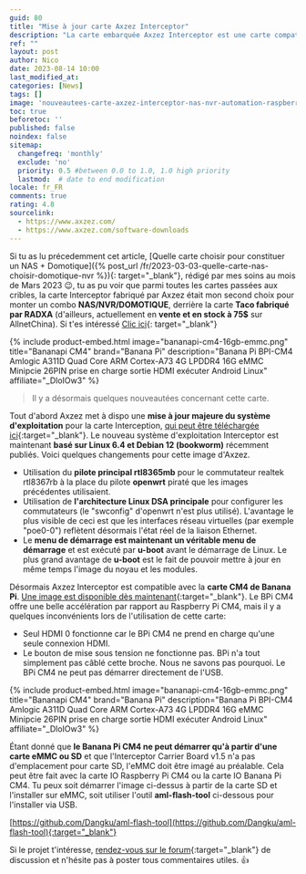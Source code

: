 ```yaml
---
guid: 80
title: "Mise à jour carte Axzez Interceptor"
description: "La carte embarquée Axzez Interceptor est une carte compatible Raspberry PI CM4 et maintenant Banana PI CM4, idéal pour créer un NAS, NVR et DOMOTIQUE en même temps. Quelques nouveautées concernant ce petit bijoux"
ref: ""
layout: post
author: Nico
date: 2023-08-14 10:00
last_modified_at: 
categories: [News]
tags: []
image: 'nouveautees-carte-axzez-interceptor-nas-nvr-automation-raspberry-banana-pi.png'
toc: true
beforetoc: ''
published: false
noindex: false
sitemap:
  changefreq: 'monthly'
  exclude: 'no'
  priority: 0.5 #between 0.0 to 1.0, 1.0 high priority
  lastmod:  # date to end modification
locale: fr_FR
comments: true
rating: 4.8 
sourcelink:
  - https://www.axzez.com/
  - https://www.axzez.com/software-downloads
---
```


Si tu as lu précedemment cet article, [Quelle carte choisir pour constituer un NAS + Domotique]({% post_url /fr/2023-03-03-quelle-carte-nas-choisir-domotique-nvr %}){: target="_blank"}, rédigé par mes soins au mois de Mars 2023 😉, tu as pu voir que parmi toutes les cartes passées aux cribles, la carte Interceptor fabriqué par Axzez était mon second choix pour monter un combo **NAS/NVR/DOMOTIQUE**, derrière la carte **Taco fabriqué par RADXA** (d'ailleurs, actuellement en **vente et en stock à 75$** sur AllnetChina). Si t'es intéressé [Clic ici](https://shop.allnetchina.cn/products/taco?variant=39519152210022&utm_source=swym-Watchlist&utm_medium=email&utm_term=backinstock&utm_campaign=backinstock&smid=712886a5-59b4-4655-9554-d7bab2c8fe77&variant=39519152210022&empi=6675179208806&epi=39519152210022){: target="_blank"}

{% include product-embed.html image="bananapi-cm4-16gb-emmc.png" title="Bananapi CM4" brand="Banana Pi" description="Banana Pi BPI-CM4 Amlogic A311D Quad Core ARM Cortex-A73 4G LPDDR4 16G eMMC Minipcie 26PIN prise en charge sortie HDMI exécuter Android Linux" affiliate="_DloIOw3" %}

> Il y a désormais quelques nouveautées concernant cette carte.

Tout d'abord Axzez met à dispo une **mise à jour majeure du système d'exploitation** pour la carte Interception, [qui peut être téléchargée ici](https://www.axzez.com/software-downloads){:target="_blank"}. Le nouveau système d'exploitation Interceptor est maintenant **basé sur Linux 6.4 et Debian 12 (bookworm)** récemment publiés. Voici quelques changements pour cette image d'Axzez.

- Utilisation du **pilote principal rtl8365mb** pour le commutateur realtek rtl8367rb à la place du pilote **openwrt** piraté que les images précédentes utilisaient.
- Utilisation de **l'architecture Linux DSA principale** pour configurer les commutateurs (le "swconfig" d'openwrt n'est plus utilisé).
L'avantage le plus visible de ceci est que les interfaces réseau virtuelles (par exemple "poe0-0") reflètent désormais l'état réel de la liaison Ethernet.
- Le **menu de démarrage est maintenant un véritable menu de démarrage** et est exécuté par **u-boot** avant le démarrage de Linux.
Le plus grand avantage de **u-boot** est le fait de pouvoir mettre à jour en même temps l'image du noyau et les modules.
 

Désormais Axzez Interceptor est compatible avec la **carte CM4 de Banana Pi**. [Une image est disponible dès maintenant](https://www.axzez.com/software-downloads){:target="_blank"}.
Le BPi CM4 offre une belle accélération par rapport au Raspberry Pi CM4, mais il y a quelques inconvénients lors de l'utilisation de cette carte:

- Seul HDMI 0 fonctionne car le BPi CM4 ne prend en charge qu'une seule connexion HDMI.
- Le bouton de mise sous tension ne fonctionne pas. BPi n'a tout simplement pas câblé cette broche. Nous ne savons pas pourquoi.
Le BPi CM4 ne peut pas démarrer directement de l'USB.
 
{% include product-embed.html image="bananapi-cm4-16gb-emmc.png" title="Bananapi CM4" brand="Banana Pi" description="Banana Pi BPI-CM4 Amlogic A311D Quad Core ARM Cortex-A73 4G LPDDR4 16G eMMC Minipcie 26PIN prise en charge sortie HDMI exécuter Android Linux" affiliate="_DloIOw3" %}

Étant donné que **le Banana Pi CM4 ne peut démarrer qu'à partir d'une carte eMMC ou SD** et que l'Interceptor Carrier Board v1.5 n'a pas d'emplacement pour carte SD, l'eMMC doit être imagé au préalable. Cela peut être fait avec la carte IO Raspberry Pi CM4 ou la carte IO Banana Pi CM4. Tu peux soit démarrer l'image ci-dessus à partir de la carte SD et l'installer sur eMMC, soit utiliser l'outil **aml-flash-tool** ci-dessous pour l'installer via USB.
 
[https://github.com/Dangku/aml-flash-tool](https://github.com/Dangku/aml-flash-tool){:target="_blank"}

 
Si le projet t'intéresse, [rendez-vous sur le forum](https://www.axzez.com/forum){:target="_blank"} de discussion et n'hésite pas à poster tous commentaires utiles. 👍

